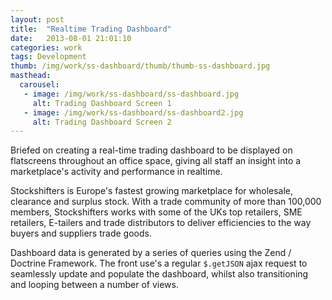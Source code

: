```yaml
---
layout: post
title:  "Realtime Trading Dashboard"
date:   2013-08-01 21:01:10
categories: work
tags: Development
thumb: /img/work/ss-dashboard/thumb/thumb-ss-dashboard.jpg
masthead:
  carousel:
   - image: /img/work/ss-dashboard/ss-dashboard.jpg
     alt: Trading Dashboard Screen 1
   - image: /img/work/ss-dashboard/ss-dashboard2.jpg
     alt: Trading Dashboard Screen 2
---
```


Briefed on creating a real-time trading dashboard to be displayed on
flatscreens throughout an office space, giving all staff an insight into a
marketplace's activity and performance in realtime.

Stockshifters is Europe's fastest growing marketplace for wholesale, clearance
and surplus stock. With a trade community of more than 100,000 members,
Stockshifters works with some of the UKs top retailers, SME retailers,
E-tailers and trade distributors to deliver efficiencies to the way buyers and
suppliers trade goods.

Dashboard data is generated by a series of queries using the Zend / Doctrine
Framework.  The front use's a regular `$.getJSON` ajax request to seamlessly
update and populate the dashboard, whilst also transitioning and looping
between a number of views.
